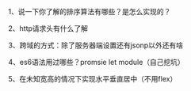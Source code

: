 1、说一下你了解的排序算法有哪些？是怎么实现的？

2、http请求头有什么了解

3、跨域的方式：除了服务器端设置还有jsonp以外还有啥

4、es6语法用过哪些？promsie let module（自己挖坑）

5、在未知宽高的情况下实现水平垂直居中（不用flex）